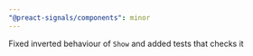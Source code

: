 ```yaml
---
"@preact-signals/components": minor
---
```


Fixed inverted behaviour of `Show` and added tests that checks it
